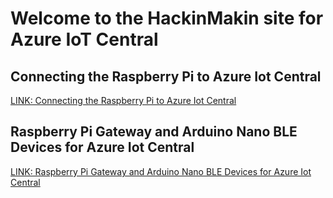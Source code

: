 # Welcome to the HackinMakin site for Azure IoT Central

## Connecting the Raspberry Pi to Azure Iot Central
[LINK: Connecting the Raspberry Pi to Azure Iot Central](./Connecting%20the%20Raspberry%20Pi/README.md)

## Raspberry Pi Gateway and Arduino Nano BLE Devices for Azure Iot Central
[LINK: Raspberry Pi Gateway and Arduino Nano BLE Devices for Azure Iot Central](./Raspberry%20Pi%20Gateway%20and%20BLE/README.md)
